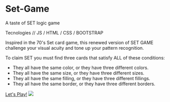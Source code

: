 # Set-Game
A taste of SET logic game

Tecnologies // JS / HTML / CSS / BOOTSTRAP

Inspired in the 70's Set card game, this renewed version of SET GAME challenge your visual acuity and tone up your pattern recognition.

To claim SET you must find three cards that satisfy ALL of these conditions:

<ul>
<li>They all have the same color,
or they have three different colors.</li>

<li>They all have the same size,
or they have three different sizes.</li>

<li>They all have the same filling,
or they have three different fillings.</li>

<li>They all have the same border,
or they have three different borders.</li>
</ul>
<a href src="https://juliapolbach.github.io/Set-Game/GAME%20SET/index.html">Let's Play!</a>
<img src="https://juliapolbach.github.io/Set-Game/GAME%20SET/img/setgame.jpg"></img>


